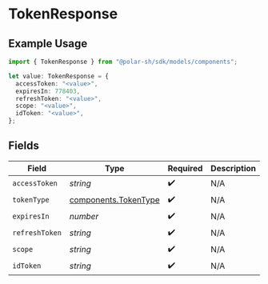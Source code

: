 # TokenResponse

## Example Usage

```typescript
import { TokenResponse } from "@polar-sh/sdk/models/components";

let value: TokenResponse = {
  accessToken: "<value>",
  expiresIn: 778403,
  refreshToken: "<value>",
  scope: "<value>",
  idToken: "<value>",
};
```

## Fields

| Field                                                        | Type                                                         | Required                                                     | Description                                                  |
| ------------------------------------------------------------ | ------------------------------------------------------------ | ------------------------------------------------------------ | ------------------------------------------------------------ |
| `accessToken`                                                | *string*                                                     | :heavy_check_mark:                                           | N/A                                                          |
| `tokenType`                                                  | [components.TokenType](../../models/components/tokentype.md) | :heavy_check_mark:                                           | N/A                                                          |
| `expiresIn`                                                  | *number*                                                     | :heavy_check_mark:                                           | N/A                                                          |
| `refreshToken`                                               | *string*                                                     | :heavy_check_mark:                                           | N/A                                                          |
| `scope`                                                      | *string*                                                     | :heavy_check_mark:                                           | N/A                                                          |
| `idToken`                                                    | *string*                                                     | :heavy_check_mark:                                           | N/A                                                          |